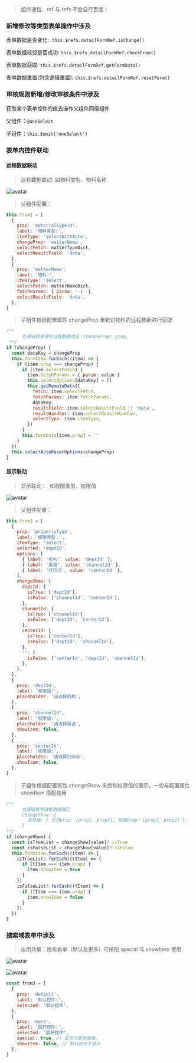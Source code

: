> 组件通信、ref 与 refs 不会自行百度！

### 新增修改等类型表单操作中涉及

表单数据是否变化: 
`this.$refs.detailFormRef.isChange()`

表单数据校验是否成功: `this.$refs.detailFormRef.checkFrom()`

表单数据获取: `this.$refs.detailFormRef.getFormData()`

表单数据重置(包含逻辑重置): `this.$refs.detailFormRef.resetForm()`

### 审核规则新增/修改审核条件中涉及

获取某个表单控件的值去操作父组件同级组件

父组件：`@oneSelect`

子组件：`this.$emit('oneSelect')`

### 表单内控件联动

#### 远程数据联动

> 远程数据联动: 如物料类型、物料名称

![avatar](../../static/commonFormPic/图片23.png)

> 父组件配置：

```javascript
this.from1 = [
  {
    prop: 'materialTypeId',
    label: '物料类型:',
    itemType: 'selectWithAuto',
    changeProp: 'matterName',
    selectFetch: matterTypeDict,
    selectResultField: 'data',
  },
  {
    prop: 'matterName',
    label: '物料:',
    itemType: 'select',
    selectFetch: matterNameDict,
    fetchParams: { param: '-1' },
    selectResultField: 'data',
  },
]
```

> 子组件根据配置属性 changeProp 重新对物料的远程数据进行获取

```javascript
/**
      处理级联导致的远程数据改变：changeProp: prop,
 **/
if (changeProp) {
  const dataKey = changeProp
  this.formItem.forEach((item) => {
    if (item.prop === changeProp) {
      if (item.selectFetch) {
        item.fetchParams = { param: value }
        this.selectOptions[dataKey] = []
        this.getRemoteData({
          fetch: item.selectFetch,
          fetchParams: item.fetchParams,
          dataKey,
          resultField: item.selectResultField || 'data',
          resultHandler: item.selectResultHandler,
          selectType: item.itemType,
        })
      }
      this.formData[item.prop] = ''
    }
  })
  this.selectAutoResetOptions(changeProp)
}
```

#### 显示联动

> 显示联动：  如权限类型、权限值

![avatar](../../static/commonFormPic/图片24.png)

> 父组件配置：

```javascript
this.from2 = [
  {
    prop: 'propertyType',
    label: '权限类型：',
    itemType: 'select',
    selected: 'deptId',
    options: [
      { label: '机构', value: 'deptId' },
      { label: '渠道', value: 'channelId' },
      { label: '打印点', value: 'centerId' },
    ],
    changeShow: {
      deptId: {
        isTrue: ['deptId'],
        isFalse: ['channelId', 'centerId'],
      },
      channelId: {
        isTrue: ['channelId'],
        isFalse: ['deptId', 'centerId'],
      },
      centerId: {
        isTrue: ['centerId'],
        isFalse: ['deptId', 'channelId'],
      },
      '': {
        isFalse: ['centerId', 'deptId', 'channelId'],
      },
    },
  },
  {
    prop: 'deptId',
    label: '权限值:',
    placeholder: '请选择机构',
  },
  {
    prop: 'channelId',
    label: '权限值:',
    placeholder: '请选择渠道',
    showItem: false,
  },
  {
    prop: 'centerId',
    label: '权限值:',
    placeholder: '请选择打印点',
    showItem: false,
  },
]
```

> 子组件根据配置属性 changeShow 来控制权限值的展示，一般与配置属性 showItem 搭配使用

```javascript
/**
      处理级联导致的数据展示
      changeShow: {
        选择值: { 显示prop: [prop1, prop2], 隐藏prop: [prop1, prop2] },
      }
**/
if (changeShow) {
  const isTrueList = changeShow[value]?.isTrue
  const isFalseList = changeShow[value]?.isFalse
  this.formItem.forEach((item) => {
    isTrueList?.forEach((tItem) => {
      if (tItem === item.prop) {
        item.showItem = true
      }
    })
    isFalseList?.forEach((fItem) => {
      if (fItem === item.prop) {
        item.showItem = false
      }
    })
  })
}
```

### 搜索域表单中涉及

> 运用场景：搜索表单（默认及更多）可搭配 special 与 showItem 使用

![avatar](../../static/commonFormPic/图片21.png)

![avatar](../../static/commonFormPic/图片22.png)

```javascript
const from3 = [
  {
    prop: 'default',
    label: '默认控件:',
    selected: '默认控件',
  },
  {
    prop: 'more',
    label: '展开控件:',
    selected: '展开控件',
    special: true, // 是否为更多搜索。
    showItem: false, // 默认控件不显示
  },
]
```
